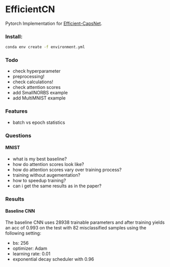 # EfficientCN
Pytorch Implementation for [Efficient-CapsNet](https://arxiv.org/abs/2101.12491).
### Install:
```sh
conda env create -f environment.yml
```
### Todo
- check hyperparameter
- preprocessing!
- check calculations!
- check attention scores
- add SmallNORBS example
- add MultiMNIST example

### Features
- batch vs epoch statistics


### Questions

#### MNIST
- what is my best baseline?
- how do attention scores look like?
- how do attention scores vary over training process?
- training without augementation?
- how to speedup training?
- can i get the same results as in the paper?


### Results

#### Baseline CNN

The baseline CNN uses 28938 trainable parameters and after training yields an acc of 0.993 on the test with 82 misclassified samples using the following setting:
- bs: 256
- optimizer: Adam
- learning rate: 0.01
- exponential decay scheduler with 0.96